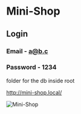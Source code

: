 # Mini-Shop
## Login 
### Email - a@b.c
### Password - 1234
folder for the db inside root

http://mini-shop.local/

![Mini-Shop](https://user-images.githubusercontent.com/5459532/101261637-71686100-3741-11eb-827b-685e319f68e3.png)

